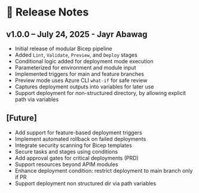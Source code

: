 # 📝 Release Notes

## v1.0.0 – July 24, 2025 - Jayr Abawag

- Initial release of modular Bicep pipeline
- Added `Lint`, `Validate`, `Preview`, and `Deploy` stages
- Conditional logic added for deployment mode execution
- Parameterized for environment and module input
- Implemented triggers for main and feature branches
- Preview mode uses Azure CLI `what-if` for safe review
- Captures deployment outputs into variables for later use
- Support deployment for non-structured directory, by allowing explicit path via variables

## [Future]
- Add support for feature-based deployment triggers
- Implement automated rollback on failed deployments
- Integrate security scanning for Bicep templates
- Secure tasks and stages using conditions
- Add approval gates for critical deployments (PRD)
- Support resources beyond APIM modules
- Enhance deployment condition: restrict deployment to main branch only if PR
- Support deployment non structured dir via path variables